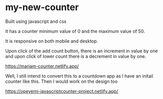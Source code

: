 # my-new-counter

Built using javascript and css

It has a counter minimum value of 0 and the maximum value of 50. 

It is responsive on both mobile and desktop. 

Upon click of the add count button, there is an increment in value by one and upon click of lower count there is a decrement in value by one.

https://mariam-counter.netlify.app/

Well, I still intend to convert this to a countdown app as I have an initail counter like this. Then I would work on the design too

https://opeyemi-javascriptcounter-project.netlify.app/
